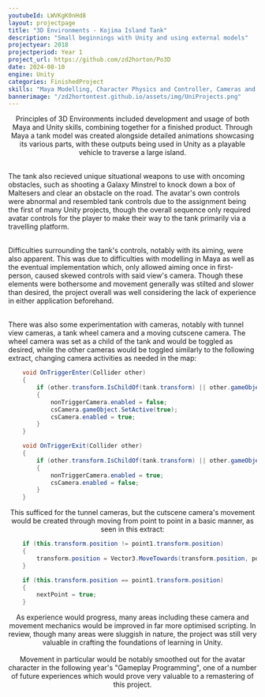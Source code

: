 ```yaml
---
youtubeId: LWVKgK0nHd8
layout: projectpage
title: "3D Environments - Kojima Island Tank"
description: "Small beginnings with Unity and using external models"
projectyear: 2018
projectperiod: Year 1
project_url: https://github.com/zd2horton/Po3D
date: 2024-08-10
engine: Unity
categories: FinishedProject
skills: "Maya Modelling, Character Physics and Controller, Cameras and Toggling"
bannerimage: "/zd2hortontest.github.io/assets/img/UniProjects.png"
---
```

<p style="text-align: center;">
Principles of 3D Environments included development and usage of both Maya and Unity skills, combining together for a finished product. Through Maya a tank model was created alongside detailed animations showcasing its various parts, with these outputs being used in Unity as a playable vehicle to traverse a large island. <br><br>

The tank also recieved unique situational weapons to use with oncoming obstacles, such as shooting a Galaxy Minstrel to knock down a box of Maltesers and clear an obstacle on the road. The avatar's own controls were abnormal and resembled tank controls due to the assignment being the first of many Unity projects, though the overall sequence only required avatar controls for the player to make their way to the tank primarily via a travelling platform.<br><br>

Difficulties surrounding the tank's controls, notably with its aiming, were also apparent. This was due to difficulties with modelling in Maya as well as the eventual implementation which, only allowed aiming once in first-person, caused skewed controls with said view's camera. Though these elements were bothersome and movement generally was stilted and slower than desired, the project overall was well considering the lack of experience in either application beforehand. <br><br>

There was also some experimentation with cameras, notably with tunnel view cameras, a tank wheel camera and a moving cutscene camera. The wheel camera was set as a child of the tank and would be toggled as desired, while the other cameras would be toggled similarly to the following extract, changing camera activities as needed in the map:</p>

```cs
    void OnTriggerEnter(Collider other)
    {
        if (other.transform.IsChildOf(tank.transform) || other.gameObject == ethan)
        {
            nonTriggerCamera.enabled = false;
            csCamera.gameObject.SetActive(true);
            csCamera.enabled = true;
        }
    }

    void OnTriggerExit(Collider other)
    {
        if (other.transform.IsChildOf(tank.transform) || other.gameObject == ethan)
        {
            nonTriggerCamera.enabled = true;
            csCamera.enabled = false;
        }
    }
```

<p style="text-align: center;">
This sufficed for the tunnel cameras, but the cutscene camera's movement would be created through moving from point to point in a basic manner, as seen in this extract:</p>

```cs
	if (this.transform.position != point1.transform.position)
	{
		transform.position = Vector3.MoveTowards(transform.position, point1.transform.position, (Time.deltaTime * speed * 2.5f));
	}

	if (this.transform.position == point1.transform.position)
	{
		nextPoint = true;
	}
```
<p style="text-align: center;">
As experience would progress, many areas including these camera and movement mechanics would be improved in far more optimised scripting. In review, though many areas were sluggish in nature, the project was still very valuable in crafting the foundations of learning in Unity. <br><br>
Movement in particular would be notably smoothed out for the avatar character in the following year's "Gameplay Programming", one of a number of future experiences which would prove very valuable to a remastering of this project.</p>